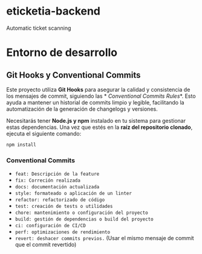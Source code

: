 # eticketia-backend

Automatic ticket scanning

# Entorno de desarrollo

## Git Hooks y Conventional Commits

Este proyecto utiliza **Git Hooks** para asegurar la calidad y consistencia de los mensajes de commit, siguiendo las *
*Conventional Commits Rules**. Esto ayuda a mantener un historial de commits limpio y legible, facilitando la
automatización de la generación de changelogs y versiones.

Necesitarás tener **Node.js y npm** instalado en tu sistema para gestionar estas dependencias.
Una vez que estés en la **raíz del repositorio clonado**, ejecuta el siguiente comando:

```bash
npm install
```

### Conventional Commits

- ```feat: Descripción de la feature```
- ```fix: Correción realizada```
- ```docs: documentación actualizada```
- ```style: formateado o aplicación de un linter```
- ```refactor: refactorizado de código```
- ```test: creación de tests o utilidades```
- ```chore: mantenimiento o configuración del proyecto```
- ```build: gestión de dependencias o build del proyecto```
- ```ci: configuración de CI/CD```
- ```perf: optimizaciones de rendimiento```
- ```revert: deshacer commits previos.``` (Usar el mismo mensaje de commit que el commit revertido)

